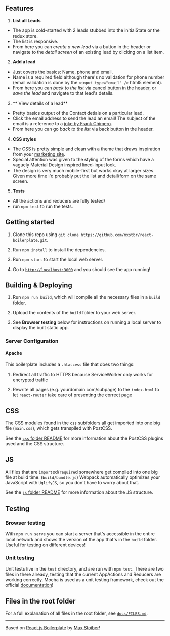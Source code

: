 

## Features

1. **List all Leads**
  * The app is cold-started with 2 leads stubbed into the initialState or the redux store.
  * The list is responsive.
  * From here you can *create a new lead* via a button in the header or navigate to the *detail screen* of an existing lead by clicking on a list item.
2. **Add a lead**
  * Just covers the basics: Name, phone and email.
  * Name is a required field although there's no validation for phone number (email validation is done by the `<input type="email" />` html5 element).
  * From here you can *back to the list* via cancel button in the header, or *save the lead* and navigate to that lead's details.
3. ** View details of a lead**
  * Pretty basics output of the Contact detials on a particular lead.
  * Click the email address to send the lead an email! The subject of the email is a reference to a [joke by Frank Chimero](http://www.frankchimero.com/writing/new-yorker/).
  * From here you can go *back to the list* via back button in the header.
4. **CSS styles**
  * The CSS is pretty simple and clean with a theme that draws inspiration from your [marketing site](http://www.statflo.com/).
  * Special attention was given to the styling of the forms which have a vaguely Material Design inspired lined-input look.
  * The design is very much mobile-first but works okay at larger sizes. Given more time I'd probably put the list and detail/form on the same screen.
5. **Tests**
  * All the actions and reducers are fully tested/
  * run `npm test` to run the tests.


## Getting started

1. Clone this repo using `git clone https://github.com/mxstbr/react-boilerplate.git`.

2. Run `npm install` to install the dependencies.

3. Run `npm start` to start the local web server.

4. Go to [`http://localhost:3000`](http://localhost:3000) and you should see the app running!

## Building & Deploying

1. Run `npm run build`, which will compile all the necessary files in a `build` folder.

2. Upload the contents of the `build` folder to your web server.

3. See **Browser testing** below for instructions on running a local server to display the built static app.

### Server Configuration

#### Apache

This boilerplate includes a `.htaccess` file that does two things:

1. Redirect all traffic to HTTPS because ServiceWorker only works for encrypted traffic

2. Rewrite all pages (e.g. yourdomain.com/subpage) to the `index.html` to let `react-router` take care of presenting the correct page

## CSS

The CSS modules found in the `css` subfolders all get imported into one big file (`main.css`), which gets transpiled with PostCSS.

See the [`css` folder README](css/README.md) for more information about the PostCSS plugins used and the CSS structure.

## JS

All files that are `import`ed/`require`d somewhere get compiled into one big file at build time. (`build/bundle.js`) Webpack automatically optimizes your JavaScript with `UglifyJS`, so you don't have to worry about that.

See the [`js` folder README](js/README.md) for more information about the JS structure.

## Testing

### Browser testing

With `npm run serve` you can start a server that's accessible in the entire local network and shows the version of the app that's in the `build` folder. Useful for testing on different devices!

### Unit testing

Unit tests live in the `test` directory, and are run with `npm test`. There are two files in there already, testing that the current AppActions and Reducers are working correctly. Mocha is used as a unit testing framework, check out the official [documentation](http://mochajs.org)!

## Files in the root folder

For a full explanation of all files in the root folder, see [`docs/FILES.md`](docs/FILES.md).

-----

Based on [React.js Boilerplate](https://github.com/mxstbr/react-boilerplate/) by [Max Stoiber](https://twitter.com/mxstbr)!
